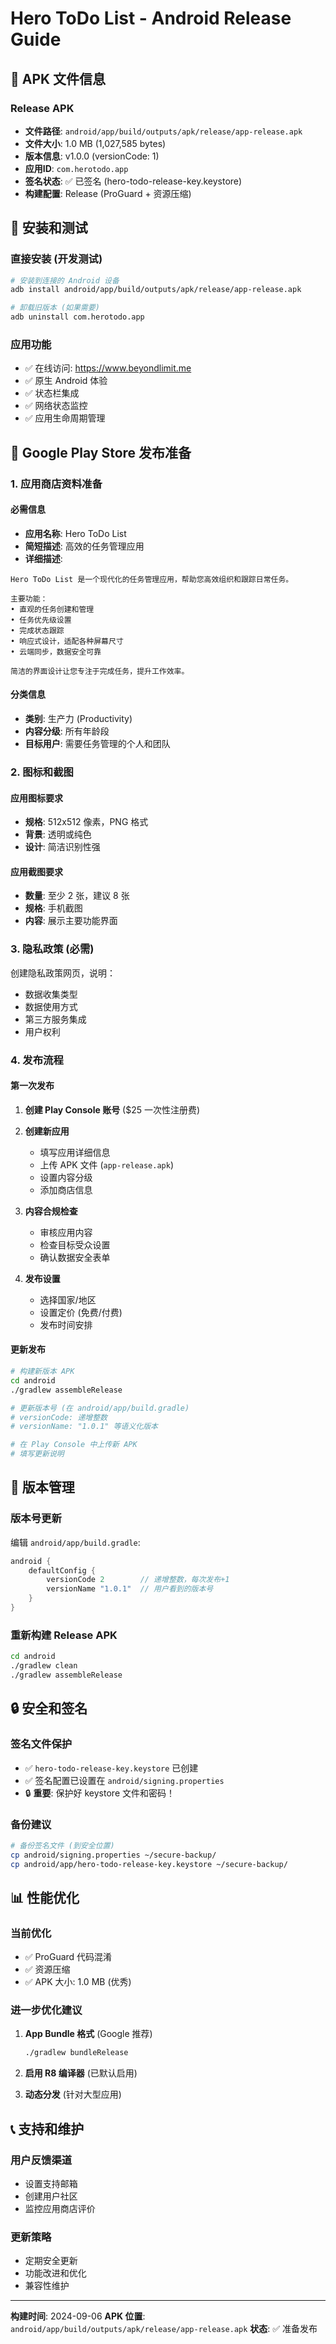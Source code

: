 # Hero ToDo List - Android Release Guide

## 📱 APK 文件信息

### Release APK
- **文件路径**: `android/app/build/outputs/apk/release/app-release.apk`
- **文件大小**: 1.0 MB (1,027,585 bytes)
- **版本信息**: v1.0.0 (versionCode: 1)
- **应用ID**: `com.herotodo.app`
- **签名状态**: ✅ 已签名 (hero-todo-release-key.keystore)
- **构建配置**: Release (ProGuard + 资源压缩)

## 🔧 安装和测试

### 直接安装 (开发测试)
```bash
# 安装到连接的 Android 设备
adb install android/app/build/outputs/apk/release/app-release.apk

# 卸载旧版本 (如果需要)
adb uninstall com.herotodo.app
```

### 应用功能
- ✅ 在线访问: https://www.beyondlimit.me
- ✅ 原生 Android 体验
- ✅ 状态栏集成
- ✅ 网络状态监控
- ✅ 应用生命周期管理

## 🏪 Google Play Store 发布准备

### 1. 应用商店资料准备

#### 必需信息
- **应用名称**: Hero ToDo List
- **简短描述**: 高效的任务管理应用
- **详细描述**: 
```
Hero ToDo List 是一个现代化的任务管理应用，帮助您高效组织和跟踪日常任务。

主要功能：
• 直观的任务创建和管理
• 任务优先级设置
• 完成状态跟踪
• 响应式设计，适配各种屏幕尺寸
• 云端同步，数据安全可靠

简洁的界面设计让您专注于完成任务，提升工作效率。
```

#### 分类信息
- **类别**: 生产力 (Productivity)
- **内容分级**: 所有年龄段
- **目标用户**: 需要任务管理的个人和团队

### 2. 图标和截图

#### 应用图标要求
- **规格**: 512x512 像素，PNG 格式
- **背景**: 透明或纯色
- **设计**: 简洁识别性强

#### 应用截图要求
- **数量**: 至少 2 张，建议 8 张
- **规格**: 手机截图
- **内容**: 展示主要功能界面

### 3. 隐私政策 (必需)
创建隐私政策网页，说明：
- 数据收集类型
- 数据使用方式
- 第三方服务集成
- 用户权利

### 4. 发布流程

#### 第一次发布
1. **创建 Play Console 账号** ($25 一次性注册费)
2. **创建新应用**
   - 填写应用详细信息
   - 上传 APK 文件 (`app-release.apk`)
   - 设置内容分级
   - 添加商店信息

3. **内容合规检查**
   - 审核应用内容
   - 检查目标受众设置
   - 确认数据安全表单

4. **发布设置**
   - 选择国家/地区
   - 设置定价 (免费/付费)
   - 发布时间安排

#### 更新发布
```bash
# 构建新版本 APK
cd android
./gradlew assembleRelease

# 更新版本号 (在 android/app/build.gradle)
# versionCode: 递增整数
# versionName: "1.0.1" 等语义化版本

# 在 Play Console 中上传新 APK
# 填写更新说明
```

## 🔄 版本管理

### 版本号更新
编辑 `android/app/build.gradle`:
```gradle
android {
    defaultConfig {
        versionCode 2        // 递增整数，每次发布+1
        versionName "1.0.1"  // 用户看到的版本号
    }
}
```

### 重新构建 Release APK
```bash
cd android
./gradlew clean
./gradlew assembleRelease
```

## 🔒 安全和签名

### 签名文件保护
- ✅ `hero-todo-release-key.keystore` 已创建
- ✅ 签名配置已设置在 `android/signing.properties`
- 🔒 **重要**: 保护好 keystore 文件和密码！

### 备份建议
```bash
# 备份签名文件 (到安全位置)
cp android/signing.properties ~/secure-backup/
cp android/app/hero-todo-release-key.keystore ~/secure-backup/
```

## 📊 性能优化

### 当前优化
- ✅ ProGuard 代码混淆
- ✅ 资源压缩
- ✅ APK 大小: 1.0 MB (优秀)

### 进一步优化建议
1. **App Bundle 格式** (Google 推荐)
   ```bash
   ./gradlew bundleRelease
   ```

2. **启用 R8 编译器** (已默认启用)
3. **动态分发** (针对大型应用)

## 📞 支持和维护

### 用户反馈渠道
- 设置支持邮箱
- 创建用户社区
- 监控应用商店评价

### 更新策略
- 定期安全更新
- 功能改进和优化
- 兼容性维护

---

**构建时间**: 2024-09-06
**APK 位置**: `android/app/build/outputs/apk/release/app-release.apk`
**状态**: ✅ 准备发布